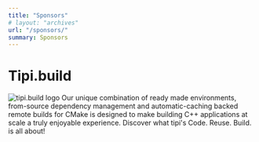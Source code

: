 ```yaml
---
title: "Sponsors"
# layout: "archives"
url: "/sponsors/"
summary: Sponsors
---
```


# Tipi.build
![tipi.build logo](/images/tipi.svg "tipi.build logo")
Our unique combination of ready made environments, from-source dependency management and automatic-caching backed remote builds for CMake is designed to make building C++ applications at scale a truly enjoyable experience.
Discover what tipi's Code. Reuse. Build. is all about!
